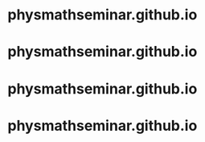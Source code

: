 # physmathseminar.github.io
# physmathseminar.github.io
# physmathseminar.github.io
# physmathseminar.github.io
